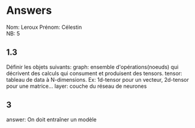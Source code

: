 # Answers

Nom: Leroux
Prénom: Célestin  
NB: 5

## 1.3 
Définir les objets suivants:
graph: ensemble d'opérations(noeuds) qui décrivent des calculs qui consument et produisent des tensors.
tensor: tableau de data à N-dimensions. Ex: 1d-tensor pour un vecteur, 2d-tensor pour une matrice...
layer: couche du réseau de neurones

## 3
answer: On doit entraîner un modèle
